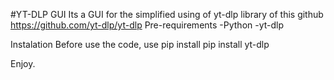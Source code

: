 #YT-DLP GUI
Its a GUI for the simplified using of yt-dlp library of this github
https://github.com/yt-dlp/yt-dlp 
Pre-requirements
-Python
-yt-dlp

Instalation
Before use the code, use pip install pip install yt-dlp

Enjoy.
